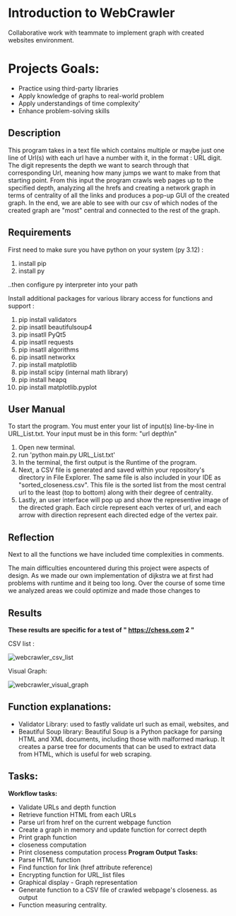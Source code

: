 # Introduction to WebCrawler
Collaborative work with teammate to implement graph with created websites environment. 


# Projects Goals: 
+ Practice using third-party libraries
+ Apply knowledge of graphs to real-world problem
+ Apply understandings of time complexity'
+ Enhance problem-solving skills


## Description

This program takes in a text file which contains multiple or maybe just one line of Url(s) with each url have a number with it, in the format : URL digit. The digit
represents the depth we want to search through that corresponding Url, meaning how many jumps we want to make from that starting point. From this input the program crawls web pages up to the specified depth, analyzing all the hrefs and creating a network graph in terms of centrality of all the links and produces a pop-up GUI of the created graph. In the end, we are able to see with our csv of which nodes of the created graph are "most" central and connected to the rest of the graph.

## Requirements

First need to make sure you have python on your system (py 3.12) :

1. install pip 
2. install py

..then configure py interpreter into your path

Install additional packages for various library access for functions and support :

1. pip install validators 
2. pip insatll beautifulsoup4
3. pip insatll PyQt5
4. pip insatll requests
5. pip insatll algorithms
6. pip insatll networkx
7. pip install matplotlib
8. pip install scipy (internal math library)
9. pip install heapq
10. pip install matplotlib.pyplot


## User Manual

To start the program. You must enter your list of input(s) line-by-line in URL_List.txt. Your input must be in this form:
        "url depth\n"

1. Open new terminal. 
2. run 'python main.py URL_List.txt'
3. In the terminal, the first output is the Runtime of the program.
4. Next, a CSV file is generated and saved within your repository's directory in File Explorer. The same file is also included in your IDE as "sorted_closeness.csv". This file is the sorted list from the most central url to the least (top to bottom) along with their degree of centrality. 
5. Lastly, an user interface will pop up and show the representive image of the directed graph. Each circle represent each vertex of url, and each arrow with direction represent each directed edge of the vertex pair.


## Reflection

Next to all the functions we have included time complexities in comments.

The main difficulties encountered during this project were aspects of design. As we made our own implementation of dijkstra we at first had problems with runtime and it being too long. 
Over the course of some time we analyzed areas we could optimize and made those changes to 

## Results

**These results are specific for a test of " https://chess.com 2 "**

CSV list : 


![webcrawler_csv_list](https://github.com/DANNY130/WebCrawler/assets/97262216/003713ad-556a-45fd-a896-564ee97650af)



Visual Graph: 


![webcrawler_visual_graph](https://github.com/DANNY130/WebCrawler/assets/97262216/a79cedfe-d3f5-407e-9bbf-8f2d32fb77ac)


## Function explanations:
+ Validator Library: used to fastly validate url such as email, websites, and
+ Beautiful Soup library: Beautiful Soup is a Python package for parsing HTML and XML documents, including those with malformed markup. It creates a parse tree for documents that can be used to extract data from HTML, which is useful for web scraping.


## Tasks:
**Workflow tasks:**
+ Validate URLs and depth function
+ Retrieve function HTML from each URLs
+ Parse url from href on the current webpage function 
+ Create a graph in memory and update function for correct depth 
+ Print graph function
+ closeness computation 
+ Print closeness computation process
**Program Output Tasks:**
+ Parse HTML function
+ Find function for link (href attribute reference) 
+ Encrypting function for URL_list files
+ Graphical display - Graph representation 
+ Generate function to a CSV file of crawled webpage's closeness. as output
+ Function measuring centrality.